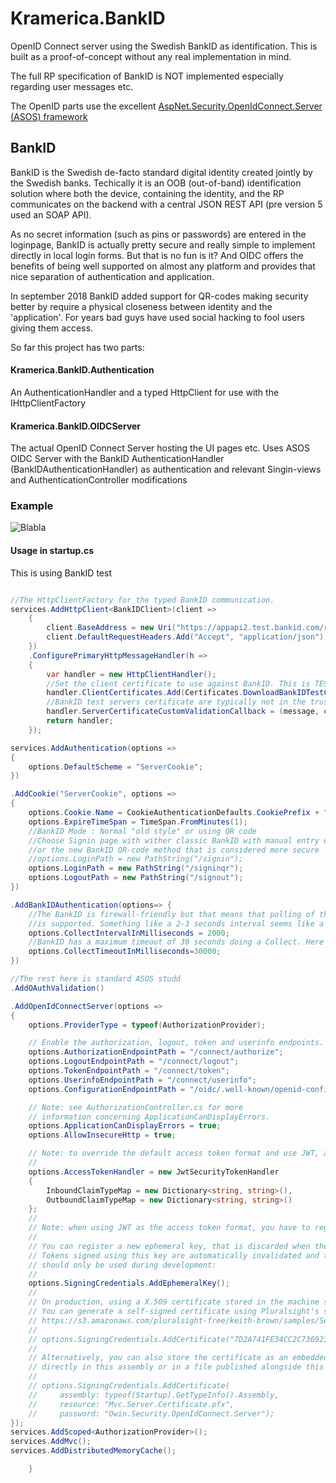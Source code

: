 # Kramerica.BankID
OpenID Connect server using the Swedish BankID as identification. This is built as a proof-of-concept without any real implementation in mind.

The full RP specification of BankID is NOT implemented especially regarding user messages etc.

The OpenID parts use the excellent [AspNet.Security.OpenIdConnect.Server (ASOS) framework](https://github.com/aspnet-contrib/AspNet.Security.OpenIdConnect.Server)

## BankID
BankID is the Swedish de-facto standard digital identity created jointly by the Swedish banks. Techically it is an OOB (out-of-band) identification solution where both the device, containing the identity, and the RP communicates on the backend with a central JSON REST API (pre version 5 used an SOAP API).

As no secret information (such as pins or passwords) are entered in the loginpage, BankID is actually pretty secure and really simple to implement directly in local login forms. But that is no fun is it? And OIDC offers the benefits of being well supported on almost any platform and provides that nice separation of authentication and application.

In september 2018 BankID added support for QR-codes making security better by require a physical closeness between identity and the 'application'. For years bad guys have used social hacking to fool users giving them access.

So far this project has two parts:

#### Kramerica.BankID.Authentication
An AuthenticationHandler and a typed HttpClient for use with the IHttpClientFactory

#### Kramerica.BankID.OIDCServer
The actual OpenID Connect Server hosting the UI pages etc. Uses ASOS OIDC Server with the BankID AuthenticationHandler (BankIDAuthenticationHandler) as authentication and relevant Singin-views and AuthenticationController modifications

### Example
![Blabla](https://user-images.githubusercontent.com/1846780/48379134-5e564480-e6d3-11e8-9834-c5c4ffe075d1.png)

#### Usage in startup.cs
This is using BankID test
```csharp

//The HttpClientFactory for the typed BankID communication.
services.AddHttpClient<BankIDClient>(client =>
    {
        client.BaseAddress = new Uri("https://appapi2.test.bankid.com/rp/v5/");
        client.DefaultRequestHeaders.Add("Accept", "application/json");
    })
    .ConfigurePrimaryHttpMessageHandler(h => 
    {
        var handler = new HttpClientHandler();
        //Set the client certificate to use against BankID. This is TESTso we will download the certificate on-the-fly. In real-world this would use Certificate Store.
        handler.ClientCertificates.Add(Certificates.DownloadBankIDTestCertificate().Result);
        //BankID test servers certificate are typically not in the trusted root store if you are on Azure. This will bypass. Do NOT use in production!
        handler.ServerCertificateCustomValidationCallback = (message, cert, chain, errors) => { return true; };                    
        return handler;
    });

services.AddAuthentication(options =>
{
    options.DefaultScheme = "ServerCookie";
})

.AddCookie("ServerCookie", options =>
{
    options.Cookie.Name = CookieAuthenticationDefaults.CookiePrefix + "ServerCookie";
    options.ExpireTimeSpan = TimeSpan.FromMinutes(1);
    //BankID Mode : Normal "old style" or using QR code
    //Choose Signin page with wither classic BankID with manual entry of the civicid (personnummer)
    //or the new BankID QR-code method that is considered more secure
    //options.LoginPath = new PathString("/signin");
    options.LoginPath = new PathString("/signinqr");
    options.LogoutPath = new PathString("/signout");
})

.AddBankIDAuthentication(options=> {
    //The BankID is firewall-friendly but that means that polling of the Collect method is required as no callback
    //is supported. Something like a 2-3 seconds interval seems like a good compromise
    options.CollectIntervalInMilliseconds = 2000;
    //BankID has a maximum timeout of 30 seconds doing a Collect. Here we can set a lower value if we want to.
    options.CollectTimeoutInMilliseconds=30000;
})

//The rest here is standard ASOS studd 
.AddOAuthValidation()

.AddOpenIdConnectServer(options =>
{
    options.ProviderType = typeof(AuthorizationProvider);

    // Enable the authorization, logout, token and userinfo endpoints.
    options.AuthorizationEndpointPath = "/connect/authorize";
    options.LogoutEndpointPath = "/connect/logout";
    options.TokenEndpointPath = "/connect/token";
    options.UserinfoEndpointPath = "/connect/userinfo";
    options.ConfigurationEndpointPath = "/oidc/.well-known/openid-configuration";

    // Note: see AuthorizationController.cs for more
    // information concerning ApplicationCanDisplayErrors.
    options.ApplicationCanDisplayErrors = true;
    options.AllowInsecureHttp = true;

    // Note: to override the default access token format and use JWT, assign AccessTokenHandler:
    //
    options.AccessTokenHandler = new JwtSecurityTokenHandler
    {
        InboundClaimTypeMap = new Dictionary<string, string>(),
        OutboundClaimTypeMap = new Dictionary<string, string>()
    };
    //
    // Note: when using JWT as the access token format, you have to register a signing key.
    //
    // You can register a new ephemeral key, that is discarded when the application shuts down.
    // Tokens signed using this key are automatically invalidated and thus this method
    // should only be used during development:
    //
    options.SigningCredentials.AddEphemeralKey();
    //
    // On production, using a X.509 certificate stored in the machine store is recommended.
    // You can generate a self-signed certificate using Pluralsight's self-cert utility:
    // https://s3.amazonaws.com/pluralsight-free/keith-brown/samples/SelfCert.zip
    //
    // options.SigningCredentials.AddCertificate("7D2A741FE34CC2C7369237A5F2078988E17A6A75");
    //
    // Alternatively, you can also store the certificate as an embedded .pfx resource
    // directly in this assembly or in a file published alongside this project:
    //
    // options.SigningCredentials.AddCertificate(
    //     assembly: typeof(Startup).GetTypeInfo().Assembly,
    //     resource: "Mvc.Server.Certificate.pfx",
    //     password: "Owin.Security.OpenIdConnect.Server");
});
services.AddScoped<AuthorizationProvider>();
services.AddMvc();
services.AddDistributedMemoryCache();

    }
 ```
